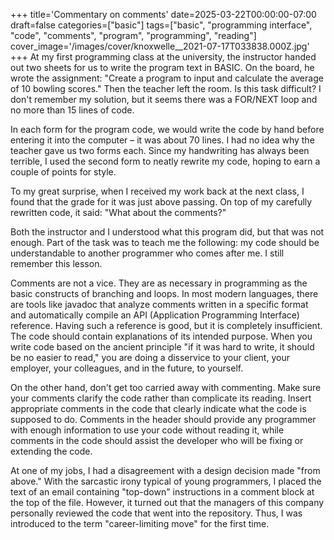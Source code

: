 +++
title='Commentary on comments'
date=2025-03-22T00:00:00-07:00
draft=false
categories=["basic"]
tags=["basic", "programming interface", "code", "comments", "program", "programming", "reading"]
cover_image='/images/cover/knoxwelle__2021-07-17T033838.000Z.jpg'
+++
At my first programming class at the university, the instructor handed out two sheets for us to write the program text in BASIC. On the board, he wrote the assignment: "Create a program to input and calculate the average of 10 bowling scores." Then the teacher left the room. Is this task difficult? I don't remember my solution, but it seems there was a FOR/NEXT loop and no more than 15 lines of code.

In each form for the program code, we would write the code by hand before entering it into the computer – it was about 70 lines. I had no idea why the teacher gave us two forms each. Since my handwriting has always been terrible, I used the second form to neatly rewrite my code, hoping to earn a couple of points for style.

To my great surprise, when I received my work back at the next class, I found that the grade for it was just above passing. On top of my carefully rewritten code, it said: "What about the comments?"

Both the instructor and I understood what this program did, but that was not enough. Part of the task was to teach me the following: my code should be understandable to another programmer who comes after me. I still remember this lesson.

Comments are not a vice. They are as necessary in programming as the basic constructs of branching and loops. In most modern languages, there are tools like javadoc that analyze comments written in a specific format and automatically compile an API (Application Programming Interface) reference. Having such a reference is good, but it is completely insufficient. The code should contain explanations of its intended purpose. When you write code based on the ancient principle "if it was hard to write, it should be no easier to read," you are doing a disservice to your client, your employer, your colleagues, and in the future, to yourself.

On the other hand, don't get too carried away with commenting. Make sure your comments clarify the code rather than complicate its reading. Insert appropriate comments in the code that clearly indicate what the code is supposed to do. Comments in the header should provide any programmer with enough information to use your code without reading it, while comments in the code should assist the developer who will be fixing or extending the code.

At one of my jobs, I had a disagreement with a design decision made "from above." With the sarcastic irony typical of young programmers, I placed the text of an email containing "top-down" instructions in a comment block at the top of the file. However, it turned out that the managers of this company personally reviewed the code that went into the repository. Thus, I was introduced to the term "career-limiting move" for the first time.